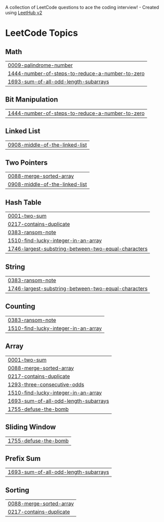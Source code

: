 A collection of LeetCode questions to ace the coding interview! - Created using [LeetHub v2](https://github.com/arunbhardwaj/LeetHub-2.0)
<!---LeetCode Topics Start-->
# LeetCode Topics
## Math
|  |
| ------- |
| [0009-palindrome-number](https://github.com/jackflaggg/LeetCode/tree/master/0009-palindrome-number) |
| [1444-number-of-steps-to-reduce-a-number-to-zero](https://github.com/jackflaggg/LeetCode/tree/master/1444-number-of-steps-to-reduce-a-number-to-zero) |
| [1693-sum-of-all-odd-length-subarrays](https://github.com/jackflaggg/LeetCode/tree/master/1693-sum-of-all-odd-length-subarrays) |
## Bit Manipulation
|  |
| ------- |
| [1444-number-of-steps-to-reduce-a-number-to-zero](https://github.com/jackflaggg/LeetCode/tree/master/1444-number-of-steps-to-reduce-a-number-to-zero) |
## Linked List
|  |
| ------- |
| [0908-middle-of-the-linked-list](https://github.com/jackflaggg/LeetCode/tree/master/0908-middle-of-the-linked-list) |
## Two Pointers
|  |
| ------- |
| [0088-merge-sorted-array](https://github.com/jackflaggg/LeetCode/tree/master/0088-merge-sorted-array) |
| [0908-middle-of-the-linked-list](https://github.com/jackflaggg/LeetCode/tree/master/0908-middle-of-the-linked-list) |
## Hash Table
|  |
| ------- |
| [0001-two-sum](https://github.com/jackflaggg/LeetCode/tree/master/0001-two-sum) |
| [0217-contains-duplicate](https://github.com/jackflaggg/LeetCode/tree/master/0217-contains-duplicate) |
| [0383-ransom-note](https://github.com/jackflaggg/LeetCode/tree/master/0383-ransom-note) |
| [1510-find-lucky-integer-in-an-array](https://github.com/jackflaggg/LeetCode/tree/master/1510-find-lucky-integer-in-an-array) |
| [1746-largest-substring-between-two-equal-characters](https://github.com/jackflaggg/LeetCode/tree/master/1746-largest-substring-between-two-equal-characters) |
## String
|  |
| ------- |
| [0383-ransom-note](https://github.com/jackflaggg/LeetCode/tree/master/0383-ransom-note) |
| [1746-largest-substring-between-two-equal-characters](https://github.com/jackflaggg/LeetCode/tree/master/1746-largest-substring-between-two-equal-characters) |
## Counting
|  |
| ------- |
| [0383-ransom-note](https://github.com/jackflaggg/LeetCode/tree/master/0383-ransom-note) |
| [1510-find-lucky-integer-in-an-array](https://github.com/jackflaggg/LeetCode/tree/master/1510-find-lucky-integer-in-an-array) |
## Array
|  |
| ------- |
| [0001-two-sum](https://github.com/jackflaggg/LeetCode/tree/master/0001-two-sum) |
| [0088-merge-sorted-array](https://github.com/jackflaggg/LeetCode/tree/master/0088-merge-sorted-array) |
| [0217-contains-duplicate](https://github.com/jackflaggg/LeetCode/tree/master/0217-contains-duplicate) |
| [1293-three-consecutive-odds](https://github.com/jackflaggg/LeetCode/tree/master/1293-three-consecutive-odds) |
| [1510-find-lucky-integer-in-an-array](https://github.com/jackflaggg/LeetCode/tree/master/1510-find-lucky-integer-in-an-array) |
| [1693-sum-of-all-odd-length-subarrays](https://github.com/jackflaggg/LeetCode/tree/master/1693-sum-of-all-odd-length-subarrays) |
| [1755-defuse-the-bomb](https://github.com/jackflaggg/LeetCode/tree/master/1755-defuse-the-bomb) |
## Sliding Window
|  |
| ------- |
| [1755-defuse-the-bomb](https://github.com/jackflaggg/LeetCode/tree/master/1755-defuse-the-bomb) |
## Prefix Sum
|  |
| ------- |
| [1693-sum-of-all-odd-length-subarrays](https://github.com/jackflaggg/LeetCode/tree/master/1693-sum-of-all-odd-length-subarrays) |
## Sorting
|  |
| ------- |
| [0088-merge-sorted-array](https://github.com/jackflaggg/LeetCode/tree/master/0088-merge-sorted-array) |
| [0217-contains-duplicate](https://github.com/jackflaggg/LeetCode/tree/master/0217-contains-duplicate) |
<!---LeetCode Topics End-->